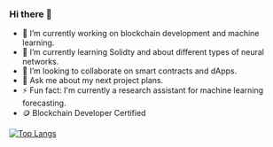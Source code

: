 ### Hi there 👋

- 🔭 I’m currently working on blockchain development and machine learning.
- 🌱 I’m currently learning Solidty and about different types of neural networks.
- 👯 I’m looking to collaborate on smart contracts and dApps.
- 💬 Ask me about my next project plans.
- ⚡ Fun fact: I'm currently a research assistant for machine learning forecasting.
- 🪙 Blockchain Developer Certified

[![Top Langs](https://github-readme-stats.vercel.app/api/top-langs/?username=sariold&langs_count=10&theme=dark&align=right&width=40%&layout=compact&hide=procfile,ejs&PAT_1=sariold)](https://github.com/anuraghazra/github-readme-stats)
